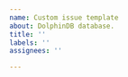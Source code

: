 ```yaml
---
name: Custom issue template
about: DolphinDB database.
title: ''
labels: ''
assignees: ''

---
```



